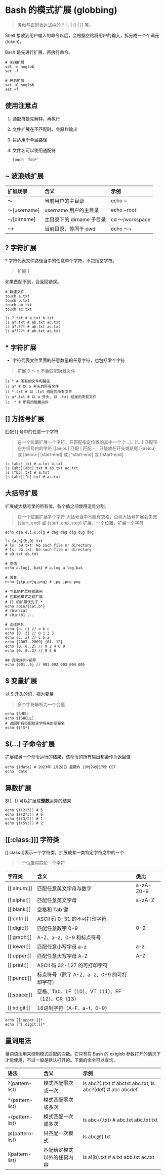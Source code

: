 # Bash 的模式扩展 (globbing)

> 类似与正则表达式中的 * | . | () | [] 等。

Shell 接收到用户输入的命令以后，会根据空格将用户的输入，拆分成一个个词元(token)。

Bash 是先进行扩展，再执行命令。

```shell
# 关闭扩展
set -o noglob
set -f

# 开启扩展
set +O noglob
set +f
```

## 使用注意点

1. 通配符是先解释，再执行
2. 文件扩展在不匹配时，会原样输出
3. 只适用于单层路径
4. 文件名可以使用通配符

	```shell
	touch 'foo*'
	```

## ~ 波浪线扩展

| 扩展场景        | 含义                | 示例             |
|:------------|:------------------|:---------------|
| ～           | 当前用户的主目录          | echo ~         |
| ～[username] | username 用户的主目录   | echo ~root     |
| ~/[dirname] | 主目录下的 dirname 子目录 | cd ～/workspace |
| ~+          | 当前目录，等同于 pwd      | echo ～+        |

## ? 字符扩展

? 字符代表文件路径当中的任意单个字符，不包括空字符。

> 扩展 1

如果匹配不到，会返回错误。

```shell
# 新建文件
touch a.txt
touch b.txt
touch ab.txt
touch ac.txt

ls ?.txt # a.txt b.txt
ls a?.txt # ab.txt ac.txt
ls a?.??t # ab.txt ac.txt
ls a????t # ab.txt ac.txt
```

##  * 字符扩展

* 字符代表文件里面的任意数量的任意字符，也包括零个字符

> 扩展 0 ～ n
> 不会匹配隐藏文件

```shell
ls * # 所有的文件和路径
ls a* # 以 a 开头的所有文件
ls *.txt # 以 .txt 结尾的所有文件
ls a*.txt # 以 a 开头, 以 .txt 结尾的所有文件
ls .* # 所有的隐藏文件
```

## [] 方括号扩展

匹配 [] 号中的任意一个字符

> 在一个位置扩展一个字符，只匹配指定位置的其中一个
> [^...]、[!...] 匹配不在方括号内的字符
> [[aeiou] 匹配 [
> 匹配 -，只能放在开头或结尾 [-aeiou] 或 [aeiou-]
> [start-end] 或 [^start-end] 或 [!start-end]

```shell
ls [abc].txt # a.txt b.txt
ls [abc][abc].txt # ab.txt ac.txt
ls [^bc].txt # a.txt
ls [abc][^b].txt # ac.txt
```

## 大括号扩展

扩展成大括号里的所有值，各个值之间使用逗号分割。

> 在一个位置扩展多个字符
> 大括号当中不能有空格，否则大括号扩展会失效
> {start..end} 或 {start..end..step} 扩展，一个位置，扩展一个字符

```shell
echo d{a,e,i,u,o}g # dag deg dig dug dog

ls {a,b}{b,9}.txt
# ls: b9.txt: No such file or directory
# ls: bb.txt: No such file or directory
# a9.txt ab.txt

# 空值
echo a.log{,.bak} # a.log a.log.bak

# 嵌套
echo {j{p,pe}g,png} # jpg jpeg png

# 与其他扩展模式联用
# 在其他模式之前扩展
# {} 的扩展优先于 *
echo /bin/{cat,b*}
# /bin/cat
# /bin/b1 ...

# 连续序列
echo {a..c} // a b c
echo {0..3} // 0 1 2 3
echo {c..a} // c b a
echo {2007..2009}-{01..12}
echo {0..8..2} // 0 2 4 6 8
echo {0..8..3} // 0 3 6

## 连续序列-前导
echo {001..5} // 001 002 003 004 005
```

## $ 变量扩展

以 $ 开头的词，视为变量

> 多个字符解析为一个变量

```shell
echo $SHELL
echo ${SHELL}
# 返回所有匹配给定字符串的变量名
echo ${!S*}
```

## $(...) 子命令扩展

扩展成另一个命令运行的结果，该命令的所有输出都会作为返回值

```shell
echo $(date) # 2023年 1月28日 星期六 19时24分17秒 CST
echo `date`
```

## 算数扩展

$((...)) 可以扩展成**整数**运算的结果

```shell
echo $((2+3)) # 5
echo $((2*3)) # 6
echo $((3/2)) # 1
echo $((5%3)) # 2
```

## [[:class:]]] 字符类

[[:class:]]表示一个字符类，扩展成某一类特定字符之中的一个

> 一个位置只匹配一个字符

| 字符类 | 含义  | 类比        |
|:----|:----|:----------|
|[[:alnum:]]|匹配任意英文字母与数字| a-zA-Z0-9 |
|[[:alpha:]]| 匹配任意英文字母  | a-zA-Z    |
|[[:blank:]]| 空格和 Tab 键 ||
|[[:cntrl:]]|ASCII 码 0-31 的不可打印字符||
|[[:digit:]]|匹配任意数字 0-9| 0-9       |
|[[:graph:]]|A-Z、a-z、0-9 和标点符号||
|[[:lower:]]|匹配任意小写字母 a-z| a-z       |
|[[:upper:]]|匹配任意大写字母 A-Z| A-Z       |
|[[:print:]]|ASCII 码 32-127 的可打印字符||
|[[:punct:]]|标点符号（除了 A-Z、a-z、0-9 的可打印字符）||
|[[:space:]]|空格、Tab、LF（10）、VT（11）、FF（12）、CR（13）||
|[[:xdigit:]]|16进制字符（A-F、a-f、0-9）||

```shell
echo [[:upper:]]*
echo [^[:digit:]]*
```

## 量词用法

量词语法用来控制模式匹配的次数。它只有在 Bash 的 extglob 参数打开的情况下才能使用，不过一般是默认打开的。下面的命令可以查询。

| 语法  | 含义  | 示例                                                        |
|:----|:----|:----------------------------------------------------------|
|?(pattern-list)|模式匹配零次或一次| ls abc?(.)txt # abctxt abc.txt, ls abc?(def) # abc abcdef |
|*(pattern-list)|模式匹配零次或多次||
|+(pattern-list)|模式匹配一次或多次| ls abc+(.txt) # abc.txt abc.txt.txt                       |
|@(pattern-list)|只匹配一次模式| ls abc@(.txt                                              |.php) |
|!(pattern-list)|匹配给定模式以外的任何内容| ls a!(b).txt # a.txt abb.txt ac.txt      |

